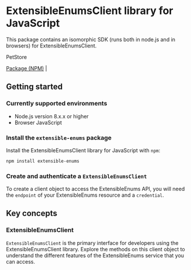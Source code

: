 # ExtensibleEnumsClient library for JavaScript

This package contains an isomorphic SDK (runs both in node.js and in browsers) for ExtensibleEnumsClient.

PetStore

[Package (NPM)](https://www.npmjs.com/package/extensible-enums) |

## Getting started

### Currently supported environments

- Node.js version 8.x.x or higher
- Browser JavaScript


### Install the `extensible-enums` package

Install the ExtensibleEnumsClient library for JavaScript with `npm`:

```bash
npm install extensible-enums
```

### Create and authenticate a `ExtensibleEnumsClient`

To create a client object to access the ExtensibleEnums API, you will need the `endpoint` of your ExtensibleEnums resource and a `credential`.
## Key concepts

### ExtensibleEnumsClient

`ExtensibleEnumsClient` is the primary interface for developers using the ExtensibleEnumsClient library. Explore the methods on this client object to understand the different features of the ExtensibleEnums service that you can access.

